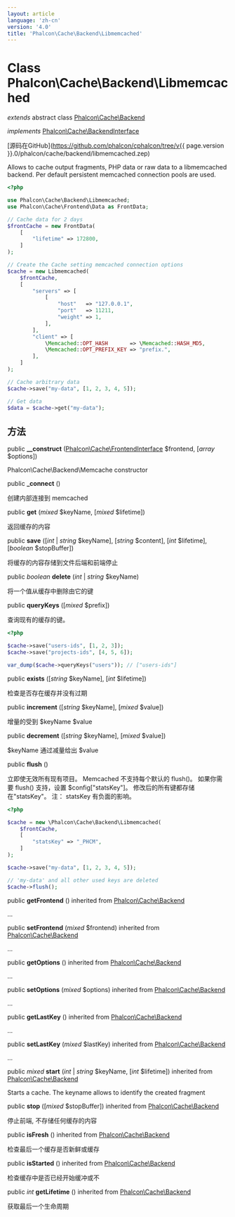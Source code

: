 ```yaml
---
layout: article
language: 'zh-cn'
version: '4.0'
title: 'Phalcon\Cache\Backend\Libmemcached'
---
```

# Class **Phalcon\Cache\Backend\Libmemcached**

*extends* abstract class [Phalcon\Cache\Backend](Phalcon_Cache_Backend)

*implements* [Phalcon\Cache\BackendInterface](Phalcon_Cache_BackendInterface)

[源码在GitHub](https://github.com/phalcon/cphalcon/tree/v{{ page.version }}.0/phalcon/cache/backend/libmemcached.zep)

Allows to cache output fragments, PHP data or raw data to a libmemcached backend. Per default persistent memcached connection pools are used.

```php
<?php

use Phalcon\Cache\Backend\Libmemcached;
use Phalcon\Cache\Frontend\Data as FrontData;

// Cache data for 2 days
$frontCache = new FrontData(
    [
        "lifetime" => 172800,
    ]
);

// Create the Cache setting memcached connection options
$cache = new Libmemcached(
    $frontCache,
    [
        "servers" => [
            [
                "host"   => "127.0.0.1",
                "port"   => 11211,
                "weight" => 1,
            ],
        ],
        "client" => [
            \Memcached::OPT_HASH       => \Memcached::HASH_MD5,
            \Memcached::OPT_PREFIX_KEY => "prefix.",
        ],
    ]
);

// Cache arbitrary data
$cache->save("my-data", [1, 2, 3, 4, 5]);

// Get data
$data = $cache->get("my-data");

```

## 方法

public **__construct** ([Phalcon\Cache\FrontendInterface](Phalcon_Cache_FrontendInterface) $frontend, [*array* $options])

Phalcon\Cache\Backend\Memcache constructor

public **_connect** ()

创建内部连接到 memcached

public **get** (*mixed* $keyName, [*mixed* $lifetime])

返回缓存的内容

public **save** ([*int* | *string* $keyName], [*string* $content], [*int* $lifetime], [*boolean* $stopBuffer])

将缓存的内容存储到文件后端和前端停止

public *boolean* **delete** (*int* | *string* $keyName)

将一个值从缓存中删除由它的键

public **queryKeys** ([*mixed* $prefix])

查询现有的缓存的键。

```php
<?php

$cache->save("users-ids", [1, 2, 3]);
$cache->save("projects-ids", [4, 5, 6]);

var_dump($cache->queryKeys("users")); // ["users-ids"]

```

public **exists** ([*string* $keyName], [*int* $lifetime])

检查是否存在缓存并没有过期

public **increment** ([*string* $keyName], [*mixed* $value])

增量的受到 $keyName $value

public **decrement** ([*string* $keyName], [*mixed* $value])

$keyName 通过减量给出 $value

public **flush** ()

立即使无效所有现有项目。 Memcached 不支持每个默认的 flush()。 如果你需要 flush() 支持，设置 $config["statsKey"]。 修改后的所有键都存储在"statsKey"。 注： statsKey 有负面的影响。

```php
<?php

$cache = new \Phalcon\Cache\Backend\Libmemcached(
    $frontCache,
    [
        "statsKey" => "_PHCM",
    ]
);

$cache->save("my-data", [1, 2, 3, 4, 5]);

// 'my-data' and all other used keys are deleted
$cache->flush();

```

public **getFrontend** () inherited from [Phalcon\Cache\Backend](Phalcon_Cache_Backend)

...

public **setFrontend** (*mixed* $frontend) inherited from [Phalcon\Cache\Backend](Phalcon_Cache_Backend)

...

public **getOptions** () inherited from [Phalcon\Cache\Backend](Phalcon_Cache_Backend)

...

public **setOptions** (*mixed* $options) inherited from [Phalcon\Cache\Backend](Phalcon_Cache_Backend)

...

public **getLastKey** () inherited from [Phalcon\Cache\Backend](Phalcon_Cache_Backend)

...

public **setLastKey** (*mixed* $lastKey) inherited from [Phalcon\Cache\Backend](Phalcon_Cache_Backend)

...

public *mixed* **start** (*int* | *string* $keyName, [*int* $lifetime]) inherited from [Phalcon\Cache\Backend](Phalcon_Cache_Backend)

Starts a cache. The keyname allows to identify the created fragment

public **stop** ([*mixed* $stopBuffer]) inherited from [Phalcon\Cache\Backend](Phalcon_Cache_Backend)

停止前端, 不存储任何缓存的内容

public **isFresh** () inherited from [Phalcon\Cache\Backend](Phalcon_Cache_Backend)

检查最后一个缓存是否新鲜或缓存

public **isStarted** () inherited from [Phalcon\Cache\Backend](Phalcon_Cache_Backend)

检查缓存中是否已经开始缓冲或不

public *int* **getLifetime** () inherited from [Phalcon\Cache\Backend](Phalcon_Cache_Backend)

获取最后一个生命周期